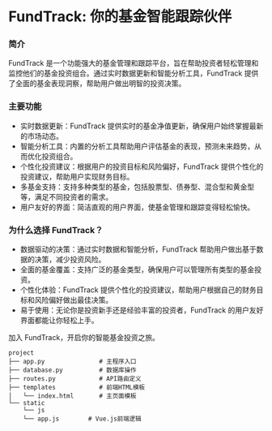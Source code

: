 # FundTrack: 你的基金智能跟踪伙伴

### 简介

FundTrack 是一个功能强大的基金管理和跟踪平台，旨在帮助投资者轻松管理和监控他们的基金投资组合。通过实时数据更新和智能分析工具，FundTrack 提供了全面的基金表现洞察，帮助用户做出明智的投资决策。

### 主要功能

* 实时数据更新：FundTrack 提供实时的基金净值更新，确保用户始终掌握最新的市场动态。
* 智能分析工具：内置的分析工具帮助用户评估基金的表现，预测未来趋势，从而优化投资组合。
* 个性化投资建议：根据用户的投资目标和风险偏好，FundTrack 提供个性化的投资建议，帮助用户实现财务目标。
* 多基金支持：支持多种类型的基金，包括股票型、债券型、混合型和黄金型等，满足不同投资者的需求。
* 用户友好的界面：简洁直观的用户界面，使基金管理和跟踪变得轻松愉快。

### 为什么选择 FundTrack？

* 数据驱动的决策：通过实时数据和智能分析，FundTrack 帮助用户做出基于数据的决策，减少投资风险。
* 全面的基金覆盖：支持广泛的基金类型，确保用户可以管理所有类型的基金投资。
* 个性化体验：FundTrack 提供个性化的投资建议，帮助用户根据自己的财务目标和风险偏好做出最佳决策。
* 易于使用：无论你是投资新手还是经验丰富的投资者，FundTrack 的用户友好界面都能让你轻松上手。

加入 FundTrack，开启你的智能基金投资之旅。

```
project
├── app.py               # 主程序入口
├── database.py          # 数据库操作
├── routes.py            # API路由定义
├── templates            # 前端HTML模板
│   └── index.html       # 主页面模板
└── static
    └── js
	└── app.js        # Vue.js前端逻辑
```
